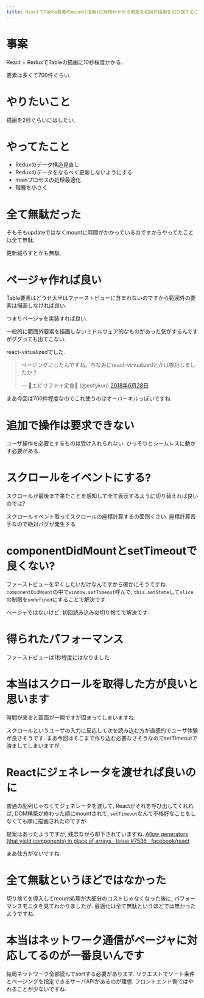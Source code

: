```yaml
---
title: ReactでTable要素のmount(描画)に時間がかかる問題を初回の描画を切り捨てることで解決しました
---
```


# 事案

React + ReduxでTableの描画に10秒程度かかる.

要素は多くて700件ぐらい.

# やりたいこと

描画を2秒ぐらいにはしたい.

# やってたこと

* Reduxのデータ構造見直し
* Reduxのデータをなるべく更新しないようにする
* mainプロセスの処理最適化
* 階層を小さく

# 全て無駄だった

そもそもupdateではなくmountに時間がかかっているのですからやってたことは全て無駄.

更新減らすとかも無駄.

# ページャ作れば良い

Table要素はどうせ大半はファーストビューに含まれないのですから範囲外の要素は描画しなければ良い.

つまりページャを実装すれば良い.

一般的に範囲外要素を描画しないミドルウェア的なものがあった気がするんですがググっても出てこない.

react-virtualizedでした.

<blockquote class="twitter-tweet" data-lang="ja"><p lang="ja" dir="ltr">ページングにしたんですね。ちなみにreact-virtualizedとかは検討しましたか？</p>&mdash; 🍤エビリファイ定食🍤 (@eofykun) <a href="https://twitter.com/eofykun/status/1012224415046627328?ref_src=twsrc%5Etfw">2018年6月28日</a></blockquote>

まあ今回は700件程度なのでこれ使うのはオーバーキルっぽいですね.

# 追加で操作は要求できない

ユーザ操作を必要とするものは受け入れられない.
ひっそりとシームレスに動かす必要がある.

# スクロールをイベントにする?

スクロールが最後まで来たことを感知して全て表示するように切り替えれば良いのでは?

スクロールイベント取ってスクロールの座標計算するの面倒くさい.
座標計算苦手なので絶対バグが発生する

# componentDidMountとsetTimeoutで良くない?

ファーストビューを早くしたいだけなんですから確かにそうですね.
`componentDidMount`の中で`window.setTimeout`呼んで,
`this.setState`して`slice`の制限を`undefined`にすることで解決です.

ページャではないけど,
初回読み込みの切り捨てで解決です.

# 得られたパフォーマンス

ファーストビューは1秒程度にはなりました.

# 本当はスクロールを取得した方が良いと思います

時間が来ると画面が一瞬ですが固まってしまいますね.

スクロールというユーザの入力に反応して次を読み込む方が直感的でユーザ体験が良さそうです.
まあ今回はそこまで作り込む必要なさそうなのでsetTimeoutで済ましてしまいますが.

# Reactにジェネレータを渡せれば良いのに

普通の配列じゃなくてジェネレータを渡して,
Reactがそれを呼び出してくれれば,
DOM構築が終わった順にmountされて,
`setTimeout`なんて不格好なことをしなくても順に描画されたのですが.

提案はあったようですが,
残念ながら却下されていますね.
[Allow generators (that yield components) in place of arrays · Issue #7536 · facebook/react](https://github.com/facebook/react/issues/7536)

まあ仕方がないですね.

# 全て無駄というほどではなかった

切り捨てを導入してmount処理が大部分のコストじゃなくなった後に,
パフォーマンスモニタを見てわかりましたが.
最適化は全て無駄というほどでは無かったようですね.

# 本当はネットワーク通信がページャに対応してるのが一番良いんです

結局ネットワーク全部読んでsortする必要があります.
リクエストでソート条件とページングを指定できるサーバAPIがあるのが理想.
フロントエンド側ではやれることが少ないですね.
